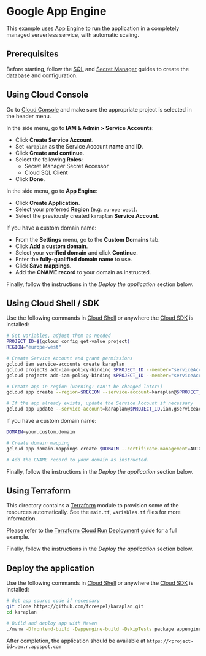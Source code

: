 # Google App Engine

This example uses [App Engine](https://cloud.google.com/appengine/) to run the application in a completely managed serverless service, with automatic scaling.

## Prerequisites

Before starting, follow the [SQL](../sql/README.md) and [Secret Manager](../secret-manager/README.md) guides to create the database and configuration.

## Using Cloud Console

Go to [Cloud Console](https://console.cloud.google.com) and make sure the appropriate project is selected in the header menu.

In the side menu, go to **IAM & Admin > Service Accounts**:

* Click **Create Service Account**.
* Set `karaplan` as the Service Account **name** and **ID**.
* Click **Create and continue**.
* Select the following **Roles**:
    * Secret Manager Secret Accessor
    * Cloud SQL Client
* Click **Done**.

In the side menu, go to **App Engine**:

* Click **Create Application**.
* Select your preferred **Region** (e.g. `europe-west`).
* Select the previously created `karaplan` **Service Account**.

If you have a custom domain name:

* From the **Settings** menu, go to the **Custom Domains** tab.
* Click **Add a custom domain**.
* Select your **verified domain** and click **Continue**.
* Enter the **fully-qualified domain name** to use.
* Click **Save mappings**.
* Add the **CNAME record** to your domain as instructed.

Finally, follow the instructions in the *Deploy the application* section below.

## Using Cloud Shell / SDK

Use the following commands in [Cloud Shell](https://cloud.google.com/shell/) or anywhere the [Cloud SDK](https://cloud.google.com/sdk/) is installed:

```sh
# Set variables, adjust them as needed
PROJECT_ID=$(gcloud config get-value project)
REGION="europe-west"

# Create Service Account and grant permissions
gcloud iam service-accounts create karaplan
gcloud projects add-iam-policy-binding $PROJECT_ID --member="serviceAccount:karaplan@$PROJECT_ID.iam.gserviceaccount.com" --role=roles/secretmanager.secretAccessor
gcloud projects add-iam-policy-binding $PROJECT_ID --member="serviceAccount:karaplan@$PROJECT_ID.iam.gserviceaccount.com" --role=roles/cloudsql.client

# Create app in region (warning: can't be changed later!)
gcloud app create --region=$REGION --service-account=karaplan@$PROJECT_ID.iam.gserviceaccount.com

# If the app already exists, update the Service Account if necessary
gcloud app update --service-account=karaplan@$PROJECT_ID.iam.gserviceaccount.com
```

If you have a custom domain name:

```sh
DOMAIN=your.custom.domain

# Create domain mapping
gcloud app domain-mappings create $DOMAIN --certificate-management=AUTOMATIC

# Add the CNAME record to your domain as instructed.
```

Finally, follow the instructions in the *Deploy the application* section below.

## Using Terraform

This directory contains a [Terraform](https://terraform.io) module to provision some of the resources automatically. See the `main.tf`, `variables.tf` files for more information.

Please refer to the [Terraform Cloud Run Deployment](../../terraform/gae/README.md) guide for a full example.

Finally, follow the instructions in the *Deploy the application* section below.

## Deploy the application

Use the following commands in [Cloud Shell](https://cloud.google.com/shell/) or anywhere the [Cloud SDK](https://cloud.google.com/sdk/) is installed:

```sh
# Get app source code if necessary
git clone https://github.com/fcrespel/karaplan.git
cd karaplan

# Build and deploy app with Maven
./mvnw -Dfrontend-build -Dappengine-build -DskipTests package appengine:deploy
```

After completion, the application should be available at `https://<project-id>.ew.r.appspot.com`

